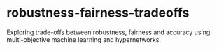 # robustness-fairness-tradeoffs
Exploring trade-offs between robustness, fairness and accuracy using multi-objective machine learning and hypernetworks. 
